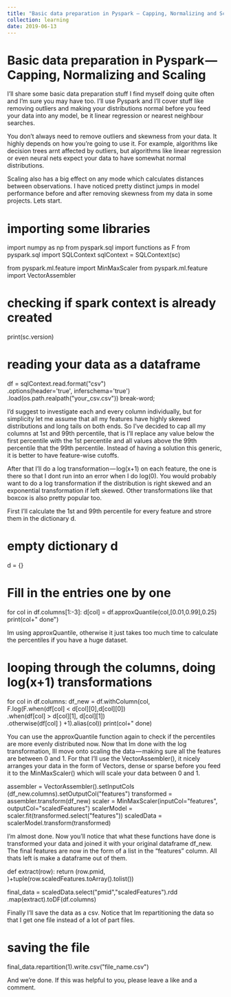 ```yaml
---
title: "Basic data preparation in Pyspark — Capping, Normalizing and Scaling"
collection: learning
date: 2019-06-13
---
```


Basic data preparation in Pyspark — Capping, Normalizing and Scaling
======

I’ll share some basic data preparation stuff I find myself doing quite often and I’m sure you may have too.
I’ll use Pyspark and I’ll cover stuff like removing outliers and making your distributions normal before you feed
 your data into any model, be it linear regression or nearest neighbour searches.

You don’t always need to remove outliers and skewness from your data.
It highly depends on how you’re going to use it. For example, algorithms like decision trees arnt affected by outliers,
 but algorithms like linear regression or even neural nets expect your data to have somewhat normal distributions.

Scaling also has a big effect on any mode which calculates distances between observations.
I have noticed pretty distinct jumps in model performance before and after removing skewness from my data in some projects.
Lets start.


# importing some libraries

import numpy as np
from pyspark.sql import functions as F
from pyspark.sql import SQLContext
sqlContext = SQLContext(sc)

from pyspark.ml.feature import MinMaxScaler
from pyspark.ml.feature import VectorAssembler

# checking if spark context is already created

print(sc.version)

# reading your data as a dataframe

df = sqlContext.read.format("csv") \
   .options(header='true', inferschema='true') \
   .load(os.path.realpath("your_csv.csv"))
break-word;


I’d suggest to investigate each and every column individually, but for simplicity let me assume that all my features
 have highly skewed distributions and long tails on both ends.
So I’ve decided to cap all my columns at 1st and 99th percentile, that is I’ll replace any value below the first
 percentile with the 1st percentile and all values above the 99th percentile that the 99th percentile.
Instead of having a solution this generic, it is better to have feature-wise cutoffs.

After that I’ll do a log transformation — log(x+1) on each feature, the one is there so that I dont run into an error
 when I do log(0).
You would probably want to do a log transformation if the distribution is right skewed and an exponential transformation
 if left skewed.
Other transformations like that boxcox is also pretty popular too.

First I’ll calculate the 1st and 99th percentile for every feature and strore them in the dictionary d.


# empty dictionary d

d = {}

# Fill in the entries one by one

for col in df.columns[1:-3]:
      d[col] = df.approxQuantile(col,[0.01,0.99],0.25)
      print(col+" done")

Im using approxQuantile, otherwise it just takes too much time to calculate the percentiles if you have a huge dataset.

# looping through the columns, doing log(x+1) transformations

for col in df.columns:
    df_new = df.withColumn(col, \
    F.log(F.when(df[col] < d[col][0],d[col][0])\
    .when(df[col] > d[col][1], d[col][1])\
    .otherwise(df[col] ) +1).alias(col))
    print(col+" done)

You can use the approxQuantile function again to check if the percentiles are more evenly distributed now.
Now that Im done with the log transformation, Ill move onto scaling the data — making sure all the features are between 0 and 1.
For that I’ll use the VectorAssembler(), it nicely arranges your data in the form of Vectors, dense or sparse before
 you feed it to the MinMaxScaler() which will scale your data between 0 and 1.

assembler = VectorAssembler().setInputCols\
            (df_new.columns).setOutputCol("features")
transformed = assembler.transform(df_new)
scaler = MinMaxScaler(inputCol="features",\
         outputCol="scaledFeatures")
scalerModel =  scaler.fit(transformed.select("features"))
scaledData = scalerModel.transform(transformed)


I’m almost done. Now you’ll notice that what these functions have done is transformed your data and
 joined it with your original dataframe df_new.
The final features are now in the form of a list in the “features” column.
All thats left is make a dataframe out of them.


def extract(row):
    return (row.pmid, )+tuple(row.scaledFeatures.toArray().tolist())

final_data = scaledData.select("pmid","scaledFeatures").rdd\
               .map(extract).toDF(df.columns)

Finally I’ll save the data as a csv. Notice that Im repartitioning the data so that I get one file instead of a lot of part files.

# saving the file

final_data.repartition(1).write.csv("file_name.csv")

And we’re done. If this was helpful to you, please leave a like and a comment.